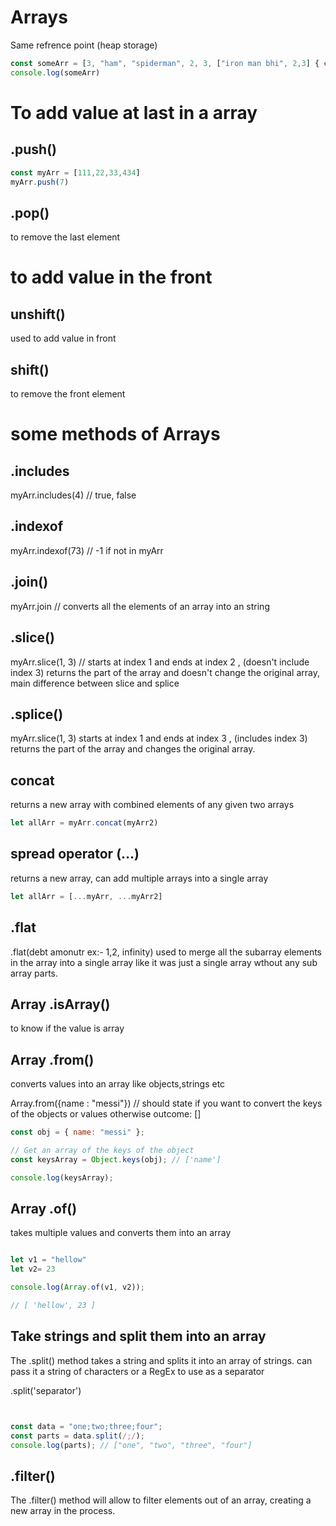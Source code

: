 # Arrays

Same refrence point (heap storage)

```js
const someArr = [3, "ham", "spiderman", 2, 3, ["iron man bhi", 2,3] { email : "some@gmail.com"}]
console.log(someArr)
```

# To add value at last in a array

## .push()

```js 
const myArr = [111,22,33,434]
myArr.push(7)
```

## .pop()

to remove the last element

# to add value in the front 

## unshift()

used to add value in front 

## shift()

to remove the front element

# some methods of Arrays 

## .includes

myArr.includes(4)  // true, false

## .indexof

myArr.indexof(73) // -1 if not in myArr

## .join()

myArr.join //  converts all the elements of an array into an string

## .slice()
 
myArr.slice(1, 3) // starts at index 1 and ends at index 2 , (doesn't include index 3)
returns the part of the array and doesn't change the original array, main difference between slice and splice

## .splice()

myArr.slice(1, 3)  starts at index 1 and ends at index 3 , (includes index 3)
returns the part of the array and changes the original array.

## concat

returns a new array with combined elements of any given two arrays

```js
let allArr = myArr.concat(myArr2)
```

## spread operator (...)

returns a new array, can add multiple arrays into a single array 

```js
let allArr = [...myArr, ...myArr2]
```

## .flat 

.flat(debt amonutr ex:- 1,2, infinity)
used to merge all the subarray elements in the array into a single array like it was just a single array wthout any sub array parts.

## Array .isArray()

to know if the value is array 

## Array .from()

converts values into an array like objects,strings etc

Array.from({name : "messi"}) // should state if you want to convert the keys of the objects or values otherwise outcome: [] 

```js 
const obj = { name: "messi" };

// Get an array of the keys of the object
const keysArray = Object.keys(obj); // ['name']

console.log(keysArray);
```

## Array .of()

takes multiple values and converts them into an array 

```js

let v1 = "hellow"
let v2= 23

console.log(Array.of(v1, v2));

// [ 'hellow', 23 ]
```

## Take strings and split them into an array 

The .split() method takes a string and splits it into an array of strings. can pass it a string of characters or a RegEx to use as a separator

.split('separator')

```js


const data = "one;two;three;four";
const parts = data.split(/;/);
console.log(parts); // ["one", "two", "three", "four"]
```

## .filter()

The .filter() method will allow to filter elements out of an array, creating a new array in the process.
